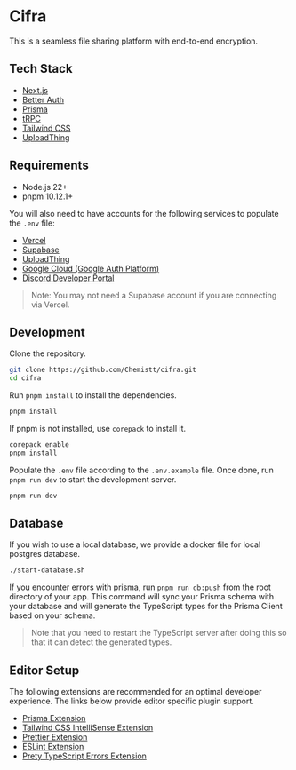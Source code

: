 # Cifra

This is a seamless file sharing platform with end-to-end encryption.

## Tech Stack

- [Next.js](https://nextjs.org)
- [Better Auth](https://www.better-auth.com)
- [Prisma](https://prisma.io)
- [tRPC](https://trpc.io)
- [Tailwind CSS](https://tailwindcss.com)
- [UploadThing](https://uploadthing.com)

## Requirements

- Node.js 22+
- pnpm 10.12.1+

You will also need to have accounts for the following services to populate the `.env` file:

- [Vercel](https://vercel.com)
- [Supabase](https://supabase.com)
- [UploadThing](https://uploadthing.com)
- [Google Cloud (Google Auth Platform)](https://console.cloud.google.com)
- [Discord Developer Portal](https://discord.com/developers)

> Note: You may not need a Supabase account if you are connecting via Vercel.

## Development

Clone the repository.

```bash
git clone https://github.com/Chemistt/cifra.git
cd cifra
```

Run `pnpm install` to install the dependencies.

```bash
pnpm install
```

If pnpm is not installed, use `corepack` to install it.

```bash
corepack enable
pnpm install
```

Populate the `.env` file according to the `.env.example` file. Once done, run `pnpm run dev` to start the development server.

```bash
pnpm run dev
```

## Database

If you wish to use a local database, we provide a docker file for local postgres database.

```bash
./start-database.sh
```

If you encounter errors with prisma, run `pnpm run db:push` from the root directory of your app. This command will sync your Prisma schema with your database and will generate the TypeScript types for the Prisma Client based on your schema.

> Note that you need to restart the TypeScript server after doing this so that it can detect the generated types.

## Editor Setup

The following extensions are recommended for an optimal developer experience. The links below provide editor specific plugin support.

- [Prisma Extension](https://www.prisma.io/docs/guides/development-environment/editor-setup)
- [Tailwind CSS IntelliSense Extension](https://tailwindcss.com/docs/editor-setup)
- [Prettier Extension](https://prettier.io/docs/en/editors.html)
- [ESLint Extension](https://eslint.org/docs/latest/user-guide/integrations#editors)
- [Prety TypeScript Errors Extension](https://marketplace.visualstudio.com/items?itemName=yoavbls.pretty-ts-errors)
